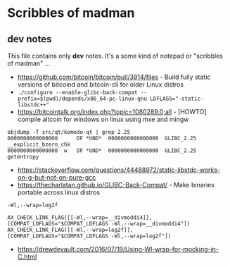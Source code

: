 # Scribbles of madman
## dev notes

This file contains only **dev** notes. It's a some kind of notepad or "scribbles of madman" ...

- https://github.com/bitcoin/bitcoin/pull/3914/files - Build fully static versions of bitcoind and bitcoin-cli for older Linux distros
- ```./configure --enable-glibc-back-compat --prefix=$(pwd)/depends/x86_64-pc-linux-gnu LDFLAGS="-static-libstdc++"```
- https://bitcointalk.org/index.php?topic=1080289.0;all -  [HOWTO] compile altcoin for windows on linux using mxe and mingw


```
objdump -T src/qt/komodo-qt | grep 2.25
0000000000000000      DF *UND*	0000000000000000  GLIBC_2.25  __explicit_bzero_chk
0000000000000000  w   DF *UND*	0000000000000000  GLIBC_2.25  getentropy
```

- https://stackoverflow.com/questions/44488972/static-libstdc-works-on-g-but-not-on-pure-gcc
- https://thecharlatan.github.io/GLIBC-Back-Compat/ - Make binaries portable across linux distros

```
-Wl,--wrap=log2f

AX_CHECK_LINK_FLAG([[-Wl,--wrap=__divmoddi4]], [COMPAT_LDFLAGS="$COMPAT_LDFLAGS -Wl,--wrap=__divmoddi4"])
AX_CHECK_LINK_FLAG([[-Wl,--wrap=log2f]], [COMPAT_LDFLAGS="$COMPAT_LDFLAGS -Wl,--wrap=log2f"])
```

- https://drewdevault.com/2016/07/19/Using-Wl-wrap-for-mocking-in-C.html
